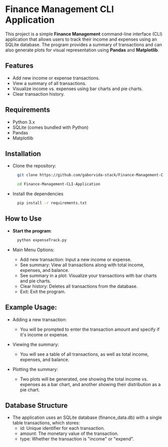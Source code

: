 # Finance Management CLI Application

This project is a simple **Finance Management** command-line interface (CLI) application that allows users to track their income and expenses using an SQLite database. The program provides a summary of transactions and can also generate plots for visual representation using **Pandas** and **Matplotlib**.

## Features
- Add new income or expense transactions.
- View a summary of all transactions.
- Visualize income vs. expenses using bar charts and pie charts.
- Clear transaction history.

## Requirements
- Python 3.x
- SQLite (comes bundled with Python)
- Pandas
- Matplotlib

## Installation

  - Clone the repository:
    ```bash
      git clone https://github.com/gaborvida-stack/Finance-Management-CLI-Application.git
    ```
    ```bash
      cd Finance-Management-CLI-Application
    ```
  - Install the dependencies
    ```bash
      pip install -r requirements.txt
    ```

## How to Use
- **Start the program**:

  ```bash
    python expenseTrack.py
  ```

- Main Menu Options:

    - Add new transaction: Input a new income or expense.
    - See summary: View all transactions along with total income, expenses, and balance.
    - See summary in a plot: Visualize your transactions with bar charts and pie charts.
    - Clear history: Deletes all transactions from the database.
    - Exit: Exit the program.
  
## Example Usage:
  - Adding a new transaction:
    - You will be prompted to enter the transaction amount and specify if it's income or expense.
  
  - Viewing the summary:
    - You will see a table of all transactions, as well as total income, expenses, and balance.
     
  - Plotting the summary:
    - Two plots will be generated, one showing the total income vs. expenses as a bar chart, and another showing their distribution as a pie chart.


## Database Structure
  - The application uses an SQLite database (finance_data.db) with a single table transactions, which stores:
    - id: Unique identifier for each transaction.
    - amount: The monetary value of the transaction.
    - type: Whether the transaction is "income" or "expend".
